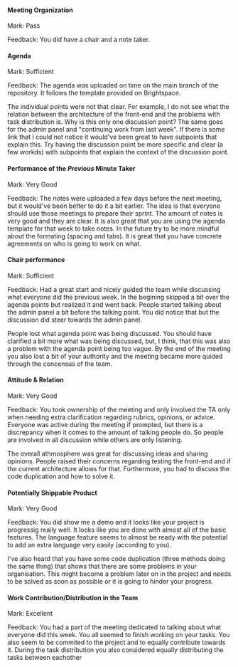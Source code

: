 #### Meeting Organization

Mark: Pass

Feedback: You did have a chair and a note taker.

#### Agenda 

Mark: Sufficient

Feedback: The agenda was uploaded on time on the main branch of the repository. It follows the template provided on Brightspace.

The individual points were not that clear. For example, I do not see what the relation between the architecture of the front-end and the problems with task distribution is. Why is this only one discussion point? The same goes for the admin panel and "continuing work from last week". If there is some link that I could not notice it would've been great to have subpoints that explain this. Try having the discussion point be more specific and clear (a few workds) with subpoints that explain the context of the discussion point.

#### Performance of the *Previous* Minute Taker

Mark: Very Good

Feedback: The notes were uploaded a few days before the next meeting, but it would've been better to do it a bit earlier. The idea is that everyone should use those meetings to prepare their sprint. The amount of notes is very good and they are clear. It is also great that you are using the agenda template for that week to take notes. In the future try to be more mindful about the formating (spacing and tabs). It is great that you have concrete agreements on who is going to work on what.


#### Chair performance

Mark: Sufficient

Feedback: Had a great start and nicely guided the team while discussing what everyone did the previous week. In the begining skipped a bit over the agenda points but realized it and went back. People started talking about the admin panel a bit before the talking point. You did notice that but the discussion did steer towards the admin panel.

People lost what agenda point was being discussed. You should have clarified a bit more what was being discussed, but, I think, that this was also a problem with the agenda point being too vague. By the end of the meeting you also lost a bit of your authority and the meeting became more quided through the concensus of the team.


#### Attitude & Relation

Mark: Very Good

Feedback: You took ownership of the meeting and only involved the TA only when needing extra clarification regarding rubrics, opinions, or advice. Everyone was active during the meeting if prompted, but there is a discrepancy when it comes to the amount of talking people do. So people are involved in all discussion while others are only listening.

The overall athmosphere was great for discussing ideas and sharing opinions. People raised their concerns regarding testing the front-end and if the current architecture allows for that. Furthermore, you had to discuss the code duplication and how to solve it.


#### Potentially Shippable Product

Mark: Very Good

Feedback: You did show me a demo and it looks like your project is progressig really well. It looks like you are done with almost all of the basic features. The language feature seems to almost be ready with the potential to add an extra language very easily (according to you). 

I've also heard that you have some code duplication (three methods doing the same thing) that shows that there are some problems in your organisation. This might become a problem later on in the project and needs to be solved as soon as possible or it is going to hinder your progress.

#### Work Contribution/Distribution in the Team

Mark: Excellent

Feedback: You had a part of the meeting dedicated to talking about what everyone did this week. You all seemed to finish working on your tasks. You also seem to be commited to the project and to equally contribute towards it. During the task distribution you also considered equally distributing the tasks between eachother

